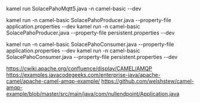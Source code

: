 kamel run SolacePahoMqtt5.java -n camel-basic --dev

kamel run -n camel-basic SolacePahoProducer.java --property-file application.properties --dev
kamel run -n camel-basic SolacePahoProducer.java --property-file persistent.properties --dev

kamel run -n camel-basic SolacePahoConsumer.java --property-file application.properties --dev
kamel run -n camel-basic SolacePahoConsumer.java --property-file persistent.properties --dev



https://cwiki.apache.org/confluence/display/CAMEL/AMQP
https://examples.javacodegeeks.com/enterprise-java/apache-camel/apache-camel-amqp-example/
https://github.com/welshstew/camel-amqp-example/blob/master/src/main/java/com/nullendpoint/Application.java



